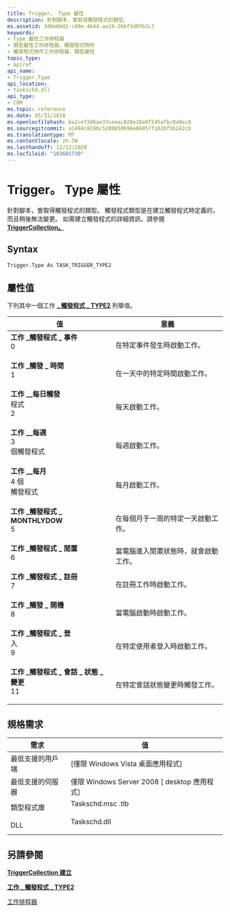 ```yaml
---
title: Trigger。 Type 屬性
description: 針對腳本，會取得觸發程式的類型。
ms.assetid: 346e6b02-c89e-4644-aa19-2bbf3d0fb3c3
keywords:
- Type 屬性工作排程器
- 類型屬性工作排程器，觸發程式物件
- 觸發程式物件工作排程器，類型屬性
topic_type:
- apiref
api_name:
- Trigger.Type
api_location:
- taskschd.dll
api_type:
- COM
ms.topic: reference
ms.date: 05/31/2018
ms.openlocfilehash: ba2cef2d6ae33ceeac028e10a0f545afbc0a0ec8
ms.sourcegitcommit: a1494c819bc5200050696e66057f1020f5b142cb
ms.translationtype: MT
ms.contentlocale: zh-TW
ms.lasthandoff: 12/12/2020
ms.locfileid: "103685730"
---
```

# <a name="triggertype-property"></a>Trigger。 Type 屬性

針對腳本，會取得觸發程式的類型。 觸發程式類型是在建立觸發程式時定義的，而且稍後無法變更。 如需建立觸發程式的詳細資訊，請參閱 [**TriggerCollection。**](triggercollection-create.md)

## <a name="syntax"></a>Syntax


```VB
Trigger.Type As TASK_TRIGGER_TYPE2
```



## <a name="property-value"></a>屬性值

下列其中一個工作 [**\_ 觸發程式 \_ TYPE2**](/windows/desktop/api/taskschd/ne-taskschd-task_trigger_type2) 列舉值。



| 值                                                                                                                                                                                                                                                                                | 意義                                                               |
|--------------------------------------------------------------------------------------------------------------------------------------------------------------------------------------------------------------------------------------------------------------------------------------|-----------------------------------------------------------------------|
| <span id="TASK_TRIGGER_EVENT"></span><span id="task_trigger_event"></span><dl> <dt>**工作 \_觸發程式 \_ 事件**</dt> <dt>0</dt> </dl>                                                 | 在特定事件發生時啟動工作。<br/>              |
| <span id="TASK_TRIGGER_TIME"></span><span id="task_trigger_time"></span><dl> <dt>**工作 \_觸發 \_ 時間**</dt> <dt>1</dt> </dl>                                                    | 在一天中的特定時間啟動工作。<br/>                 |
| <span id="TASK_TRIGGER_DAILY"></span><span id="task_trigger_daily"></span><dl> <dt>**工作 \_\_每日觸發**</dt>程式 <dt>2</dt> </dl>                                                 | 每天啟動工作。<br/>                                     |
| <span id="TASK_TRIGGER_WEEKLY"></span><span id="task_trigger_weekly"></span><dl> <dt>**工作 \_\_每週**</dt> <dt>3</dt>個觸發程式 </dl>                                              | 每週啟動工作。<br/>                                    |
| <span id="TASK_TRIGGER_MONTHLY"></span><span id="task_trigger_monthly"></span><dl> <dt>**工作 \_\_每月**</dt> <dt>4 個</dt>觸發程式 </dl>                                           | 每月啟動工作。<br/>                                   |
| <span id="TASK_TRIGGER_MONTHLYDOW"></span><span id="task_trigger_monthlydow"></span><dl> <dt>**工作 \_觸發程式 \_ MONTHLYDOW**</dt> <dt>5</dt> </dl>                                  | 在每個月于一周的特定一天啟動工作。<br/> |
| <span id="TASK_TRIGGER_IDLE"></span><span id="task_trigger_idle"></span><dl> <dt>**工作 \_觸發程式 \_ 閒置**</dt> <dt>6</dt> </dl>                                                    | 當電腦進入閒置狀態時，就會啟動工作。<br/> |
| <span id="TASK_TRIGGER_REGISTRATION"></span><span id="task_trigger_registration"></span><dl> <dt>**工作 \_觸發程式 \_ 註冊**</dt> <dt>7</dt> </dl>                            | 在註冊工作時啟動工作。<br/>               |
| <span id="TASK_TRIGGER_BOOT"></span><span id="task_trigger_boot"></span><dl> <dt>**工作 \_觸發 \_ 開機**</dt> <dt>8</dt> </dl>                                                    | 當電腦啟動時啟動工作。<br/>                   |
| <span id="TASK_TRIGGER_LOGON"></span><span id="task_trigger_logon"></span><dl> <dt>**工作 \_觸發程式 \_ 登**</dt>入 <dt>9</dt> </dl>                                                 | 在特定使用者登入時啟動工作。<br/>              |
| <span id="TASK_TRIGGER_SESSION_STATE_CHANGE"></span><span id="task_trigger_session_state_change"></span><dl> <dt>**工作 \_觸發程式 \_ 會話 \_ 狀態 \_ 變更**</dt> <dt>11</dt> </dl> | 在特定會話狀態變更時觸發工作。<br/>   |



 

## <a name="requirements"></a>規格需求



| 需求 | 值 |
|-------------------------------------|-----------------------------------------------------------------------------------------|
| 最低支援的用戶端<br/> | \[僅限 Windows Vista 桌面應用程式\]<br/>                                          |
| 最低支援的伺服器<br/> | 僅限 Windows Server 2008 \[ desktop 應用程式\]<br/>                                    |
| 類型程式庫<br/>             | <dl> <dt>Taskschd.msc .tlb</dt> </dl> |
| DLL<br/>                      | <dl> <dt>Taskschd.dll</dt> </dl> |



## <a name="see-also"></a>另請參閱

<dl> <dt>

[**TriggerCollection 建立**](triggercollection-create.md)
</dt> <dt>

[**工作 \_ 觸發程式 \_ TYPE2**](/windows/desktop/api/taskschd/ne-taskschd-task_trigger_type2)
</dt> <dt>

[工作排程器](task-scheduler-start-page.md)
</dt> </dl>

 

 





